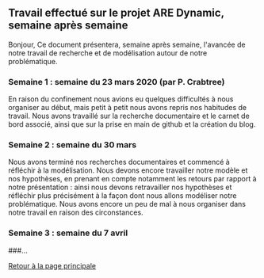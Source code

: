 ## Travail effectué sur le projet ARE Dynamic, semaine après semaine

Bonjour,
Ce document présentera, semaine après semaine, l'avancée de notre travail de recherche et de modélisation autour de notre problématique.

### Semaine 1 : semaine du 23 mars 2020 (par P. Crabtree)
En raison du confinement nous avions eu quelques difficultés à nous organiser au début, mais petit à petit nous avons repris nos habitudes de travail. Nous avons travaillé sur la recherche documentaire et le carnet de bord associé, ainsi que sur la prise en main de github et la création du blog.


### Semaine 2 : semaine du 30 mars
Nous avons terminé nos recherches documentaires et commencé à réfléchir à la modélisation. Nous devons encore travailler notre modèle et nos hypothèses, en prenant en compte notamment les retours par rapport à notre présentation : ainsi nous devons retravailler nos hypothèses et réfléchir plus précisément à la façon dont nous allons modéliser notre problématique. Nous avons encore un peu de mal à nous organiser dans notre travail en raison des circonstances.

### Semaine 3 : semaine du 7 avril

###...

<a href="index.html"> Retour à la page principale </a>
